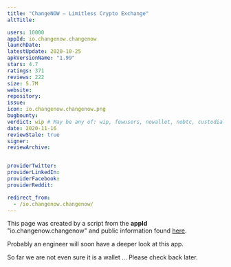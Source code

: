 ```yaml
---
title: "ChangeNOW – Limitless Crypto Exchange"
altTitle: 

users: 10000
appId: io.changenow.changenow
launchDate: 
latestUpdate: 2020-10-25
apkVersionName: "1.99"
stars: 4.7
ratings: 371
reviews: 222
size: 5.7M
website: 
repository: 
issue: 
icon: io.changenow.changenow.png
bugbounty: 
verdict: wip # May be any of: wip, fewusers, nowallet, nobtc, custodial, nosource, nonverifiable, reproducible, bounty, defunct
date: 2020-11-16
reviewStale: true
signer: 
reviewArchive:


providerTwitter: 
providerLinkedIn: 
providerFacebook: 
providerReddit: 

redirect_from:
  - /io.changenow.changenow/
---
```



This page was created by a script from the **appId** "io.changenow.changenow" and public
information found
[here](https://play.google.com/store/apps/details?id=io.changenow.changenow).

Probably an engineer will soon have a deeper look at this app.

So far we are not even sure it is a wallet ... Please check back later.
